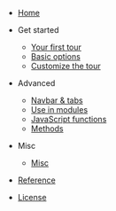 * [Home](/)
* Get started

  * [Your first tour](articles/first-tour.md)
  * [Basic options](articles/basic-options.md)
  * [Customize the tour](articles/customize.md)
  
* Advanced

  * [Navbar & tabs](articles/navbar-tabs.md)
  * [Use in modules](articles/use-modules.md)
  * [JavaScript functions](articles/javascript.md)
  * [Methods](articles/methods.md)
  
* Misc

  * [Misc](articles/misc.md)
  
* [Reference](reference.md)
* [License](LICENSE.md)
